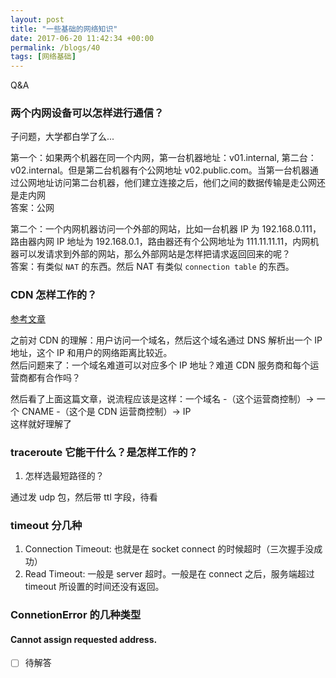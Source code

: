 ```yaml
---
layout: post
title: "一些基础的网络知识"
date: 2017-06-20 11:42:34 +00:00
permalink: /blogs/40
tags: [网络基础]
---
```

Q&A

### 两个内网设备可以怎样进行通信？
子问题，大学都白学了么...

第一个：如果两个机器在同一个内网，第一台机器地址：v01.internal, 第二台：v02.internal。但是第二台机器有个公网地址 v02.public.com。当第一台机器通过公网地址访问第二台机器，他们建立连接之后，他们之间的数据传输是走公网还是走内网    
答案：公网

第二个：一个内网机器访问一个外部的网站，比如一台机器 IP 为 192.168.0.111，路由器内网 IP 地址为 192.168.0.1，路由器还有个公网地址为 111.11.11.11，内网机器可以发请求到外部的网站，那么外部网站是怎样把请求返回回来的呢？    
答案：有类似 `NAT` 的东西。然后 NAT 有类似 `connection table` 的东西。

### CDN 怎样工作的？
[参考文章](https://my.oschina.net/pooz/blog/95654)

之前对 CDN 的理解：用户访问一个域名，然后这个域名通过 DNS 解析出一个 IP 地址，这个 IP 和用户的网络距离比较近。   
然后问题来了：一个域名难道可以对应多个 IP 地址？难道 CDN 服务商和每个运营商都有合作吗？

然后看了上面这篇文章，说流程应该是这样：一个域名 -（这个运营商控制）-> 一个 CNAME -（这个是 CDN 运营商控制）-> IP  
这样就好理解了

### traceroute 它能干什么？是怎样工作的？
1. 怎样选最短路径的？

通过发 udp 包，然后带 ttl 字段，待看

### timeout 分几种

1. Connection Timeout: 也就是在 socket connect 的时候超时（三次握手没成功）
2. Read Timeout: 一般是 server 超时。一般是在 connect 之后，服务端超过 timeout 所设置的时间还没有返回。

### ConnetionError 的几种类型

#### Cannot assign requested address.
 - [ ] 待解答